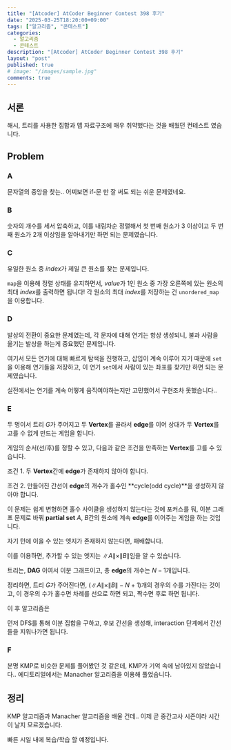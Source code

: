 ```yaml
---
title: "[Atcoder] AtCoder Beginner Contest 398 후기"
date: "2025-03-25T18:20:00+09:00"
tags: ["알고리즘", "콘테스트"]
categories:
  - 알고리즘
  - 콘테스트
description: "[Atcoder] AtCoder Beginner Contest 398 후기"
layout: "post"
published: true
# image: "/images/sample.jpg"
comments: true
---
```


## 서론
해시, 트리를 사용한 집합과 맵 자료구조에 매우 취약했다는 것을 배웠던 컨테스트 였습니다.

## Problem
### A
문자열의 중앙을 찾는.. 어찌보면 if-문 만 잘 써도 되는 쉬운 문제였네요.

### B
숫자의 개수를 세서 압축하고, 이를 내림차순 정렬해서 첫 번째 원소가 3 이상이고 두 번째 원소가 2개 이상임을 알아내기만 하면 되는 문제였습니다.

### C
유일한 원소 중 $index$가 제일 큰 원소를 찾는 문제입니다.

`map`을 이용해 정렬 상태를 유지하면서, $value$가 1인 원소 중 가장 오른쪽에 있는 원소의 최대 $index$를 출력하면 됩니다! 각 원소의 최대 $index$를 저장하는 건 `unordered_map`을 이용합니다.

### D
발상의 전환이 중요한 문제였는데, 각 문자에 대해 연기는 항상 생성되니, 불과 사람을 옮기는 발상을 하는게 중요했던 문제입니다.

여기서 모든 연기에 대해 빠르게 탐색을 진행하고, 삽입이 계속 이루어 지기 때문에 `set`을 이용해 연기들을 저장하고, 이 연기 `set`에서 사람이 있는 좌표를 찾기만 하면 되는 문제였습니다.

실전에서는 연기를 계속 어떻게 움직여야하는지만 고민했어서 구현조차 못했습니다..

### E
두 명이서 트리 $G$가 주어지고 두 **Vertex**를 골라서 **edge**를 이어 상대가 두 **Vertex**를 고를 수 없게 만드는 게임을 합니다.

게임의 순서(선/후)를 정할 수 있고, 다음과 같은 조건을 만족하는 **Vertex**를 고를 수 있습니다.

조건 1. 두 **Vertex**간에 **edge**가 존재하지 않아야 합니다.

조건 2. 만들어진 간선이 **edge**의 개수가 홀수인 **cycle(odd cycle)**을 생성하지 않아야 합니다.

이 문제는 쉽게 변형하면 홀수 사이클을 생성하지 않는다는 것에 포커스를 둬, 이분 그래프 문제로 바꿔 **partial set** $A$, $B$간의 원소에 계속 **edge**를 이어주는 게임을 하는 것입니다.

자기 턴에 이을 수 있는 엣지가 존재하지 않는다면, 패배합니다.

이를 이용하면, 추가할 수 있는 엣지는 $\|A\| \times \|B\|$임을 알 수 있습니다.

트리는, **DAG** 이여서 이분 그래프이고, 총 **edge**의 개수는 $N -1$개입니다.

정리하면, 트리 $G$가 주어진다면, $(\|A\| \times \|B\| - N + 1)$개의 경우의 수를 가진다는 것이고, 이 경우의 수가 홀수면 차례를 선으로 하면 되고, 짝수면 후로 하면 됩니다.

이 후 알고리즘은

먼저 DFS를 통해 이분 집합을 구하고, 후보 간선을 생성해, interaction 단계에서 간선들을 지워나가면 됩니다.


### F
분명 KMP로 비슷한 문제를 풀어봤던 것 같은데, KMP가 기억 속에 남아있지 않았습니다.. 에디토리얼에서는 Manacher 알고리즘을 이용해 풀었습니다.

## 정리
KMP 알고리즘과 Manacher 알고리즘을 배울 건데.. 이제 곧 중간고사 시즌이라 시간이 날지 모르겠습니다.

빠른 시일 내에 복습/학습 할 예정입니다.

